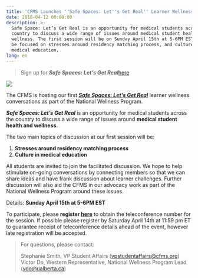 ```yaml
---
title: 'CFMS Launches ''Safe Spaces: Let''s Get Real'' Learner Wellness Conversations'
date: 2018-04-12 00:00:00
description: >-
  Safe Space: Let’s Get Real is an opportunity for medical students across the
  country to discuss a wide range of issues around medical student health and
  wellness. The first session will be on Sunday April 15th at 5-6PM EST and will
  be focused on stresses around residency matching process, and culture in
  medical education,
lang: en
---
```


> Sign up for ***Safe Spaces: Let's Get Real***[here](https://docs.google.com/forms/d/e/1FAIpQLSe4fpKkHl3IqIYy199UZaHZREY4h5bIkzfWY_CoWblSNPxCBQ/viewform)

![](blob:https://app.cloudcannon.com/d5a4bec6-547b-5b4e-8d18-b29fbaff9fd2)

The CFMS is hosting our first [***Safe Spaces: Let's Get Real***](https://www.cfms.org/what-we-do/student-affairs/safe-space.html) learner wellness conversations as part of the National Wellness Program.

***Safe Spaces: Let’s Get Real*** is an opportunity for medical students across the country to discuss a wide range of issues around **medical student health and wellness.**

The two main topics of discussion at our first session will be:

1. **Stresses around residency matching process**
2. **Culture in medical education**

All students are invited to join the facilitated discussion. We hope to help stimulate on-going conversations by connecting members so that we can share ideas and have frank discussion about learner challenges. Further discussion will also aid the CFMS in our advocacy work as part of the National Wellness Program around these issues.

Details: **Sunday April 15th at 5-6PM EST**

To participate, please **register [here](https://docs.google.com/forms/d/e/1FAIpQLSe4fpKkHl3IqIYy199UZaHZREY4h5bIkzfWY_CoWblSNPxCBQ/viewform)** to obtain the teleconference number for the session. If possible please register by Saturday April 14th at 11:59 pm ET to guarantee receipt of teleconference details ahead of the event, however late registration will be accepted. &nbsp;

> For questions, please contact:
>
>
> Stephanie Smith, VP Student Affairs ([vpstudentaffairs@cfms.org](javascript:void(location.href='mailto:'+String.fromCharCode(118,112,115,116,117,100,101,110,116,97,102,102,97,105,114,115,64,99,102,109,115,46,111,114,103))))<br>Victor Do, Western Representative, National Wellness Program Lead ([vdo@ualberta.ca](javascript:void(location.href='mailto:'+String.fromCharCode(118,100,111,64,117,97,108,98,101,114,116,97,46,99,97))))